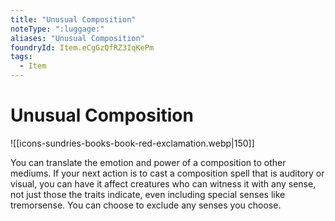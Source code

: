 ```yaml
---
title: "Unusual Composition"
noteType: ":luggage:"
aliases: "Unusual Composition"
foundryId: Item.eCgGzQfRZ3IqKePm
tags:
  - Item
---
```


# Unusual Composition
![[icons-sundries-books-book-red-exclamation.webp|150]]

You can translate the emotion and power of a composition to other mediums. If your next action is to cast a composition spell that is auditory or visual, you can have it affect creatures who can witness it with any sense, not just those the traits indicate, even including special senses like tremorsense. You can choose to exclude any senses you choose.
